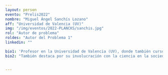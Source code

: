```yaml
---
layout: person
evento: "Prelis2022"
nombre: "Miguel Ángel Sanchís Lozano"
aff: "Universidad de Valencia (UV)"
img: "/img/eventos/2022-PLANCKS/sanchis.jpg"
rol: "Autor de problema"
roldes: "Autor del Problema 1"
linkedin: ""

bio1: 'Profesor en la Universidad de Valencia (UV), donde también cursó sus estudios de licenciatura y doctorado con Premio Extraordinario. Su carrera profesional está íntimamente ligada al CERN, habiendo hecho allí su estancia postdoctoral y volviendo en numerosas ocasiones como "Corresponding Associate", posición otorgada a científicos experimentados para que continúen su investigación en física de partículas. Además, es miembro de la Colaboración ATLAS, el grupo internacional de científicos que diseñó y utiliza el detector ATLAS en el CERN. '
bio2: "También destaca por su involucración con la ciencia en la sociedad: es el actual vicepresidente de la RSEF y ha sido miembro del Comité Organizador y participante de actividades de divulgación como el Pint of Science, Ciencia en Acción y otras exposiciones científicas en la Ciudad de las Artes y la Ciencia de Valencia."


---
```

